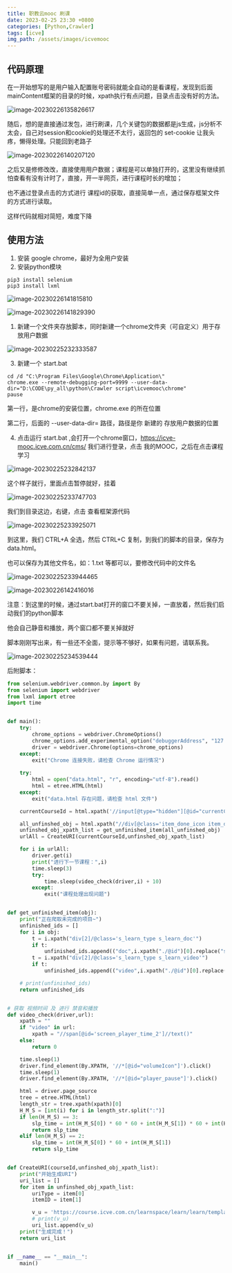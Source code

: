 ```yaml
---
title: 职教云mooc 刷课
date: 2023-02-25 23:30 +0800
categories: [Python,Crawler]
tags: [icve]
img_path: /assets/images/icvemooc
---
```




## 代码原理

在一开始想写的是用户输入配置账号密码就能全自动的是看课程，发现到后面mainContent框架的目录的时候，xpath执行有点问题，目录点击没有好的方法。

![image-20230226135826617](image-20230226135826617.png)

随后，想的是直接通过发包，进行刷课，几个关键包的数据都是js生成，js分析不太会，自己对session和cookie的处理还不太行，返回包的 set-cookie 让我头疼，懒得处理。只能回到老路子

![image-20230226140207120](image-20230226140207120.png)

之后又是修修改改，直接使用用户数据；课程是可以单独打开的，这里没有继续抓怕查看有没有计时了，直接，开一半网页，进行课程时长的增加；

也不通过登录点击的方式进行 课程id的获取，直接简单一点，通过保存框架文件的方式进行读取。

这样代码就相对简短，难度下降





## 使用方法

1. 安装 google chrome，最好为全用户安装
2. 安装python模块

```
pip3 install selenium
pip3 install lxml
```

![image-20230226141815810](image-20230226141815810.png)

![image-20230226141829390](image-20230226141829390.png)

1. 新建一个文件夹存放脚本，同时新建一个chrome文件夹（可自定义）用于存放用户数据

![image-20230225232333587](image-20230225232333587.png)

3. 新建一个 start.bat 

```
cd /d "C:\Program Files\Google\Chrome\Application\"
chrome.exe --remote-debugging-port=9999 --user-data-dir="D:\CODE\py_all\python\Crawler script\icvemooc\chrome"
pause
```

第一行，是chrome的安装位置，chrome.exe 的所在位置

第二行，后面的 --user-data-dir= 路径，路径是你 新建的 存放用户数据的位置

4. 点击运行 start.bat ,会打开一个chrome窗口，https://icve-mooc.icve.com.cn/cms/ 我们进行登录，点击 我的MOOC，之后在点击课程学习

![image-20230225232842137](image-20230225232842137.png)

这个样子就行，里面点击暂停就好，挂着

![image-20230225233747703](image-20230225233747703.png)

我们到目录这边，右键，点击 查看框架源代码

![image-20230225233925071](image-20230225233925071.png)

到这里，我们 CTRL+A 全选，然后 CTRL+C 复制，到我们的脚本的目录，保存为 data.html。

也可以保存为其他文件名，如：1.txt 等都可以，要修改代码中的文件名

![image-20230225233944465](image-20230225233944465.png)

![image-20230226142416016](image-20230226142416016.png)

注意：到这里的时候，通过start.bat打开的窗口不要关掉，一直放着，然后我们启动我们的python脚本

他会自己静音和播放，两个窗口都不要关掉就好

脚本刚刚写出来，有一些还不全面，提示等不够好，如果有问题，请联系我。

![image-20230225234539444](image-20230225234539444.png)



后附脚本：

```python
from selenium.webdriver.common.by import By
from selenium import webdriver
from lxml import etree
import time


def main():
    try:
        chrome_options = webdriver.ChromeOptions()
        chrome_options.add_experimental_option("debuggerAddress", "127.0.0.1:9999")
        driver = webdriver.Chrome(options=chrome_options)
    except:
        exit("Chrome 连接失败，请检查 Chrome 运行情况")
    
    try:
        html = open("data.html", "r", encoding="utf-8").read()
        html = etree.HTML(html)
    except:
        exit("data.html 存在问题，请检查 html 文件")

    currentCourseId = html.xpath('//input[@type="hidden"][@id="currentCourseId"]/@value')[0]

    all_unfinshed_obj = html.xpath("//div[@class='item_done_icon item_done_pos']/..")
    unfinshed_obj_xpath_list = get_unfinished_item(all_unfinshed_obj)
    urlAll = CreateURI(currentCourseId,unfinshed_obj_xpath_list)

    for i in urlAll:
        driver.get(i)
        print("进行下一节课程：",i)
        time.sleep(3)
        try:
            time.sleep(video_check(driver,i) + 10)
        except:
            exit("课程处理出现问题")


def get_unfinished_item(obj):
    print("正在爬取未完成的项目~")
    unfinished_ids = []
    for i in obj:
        t = i.xpath("div[2]/@class='s_learn_type s_learn_doc'")
        if t:
            unfinished_ids.append(("doc",i.xpath("./@id")[0].replace("s_point_", "")))
        t = i.xpath("div[2]/@class='s_learn_type s_learn_video'")
        if t:
            unfinished_ids.append(("video",i.xpath("./@id")[0].replace("s_point_", "")))

    # print(unfinished_ids)
    return unfinished_ids


# 获取 视频时间 及 进行 禁音和播放
def video_check(driver,url):
    xpath = ""
    if "video" in url:
        xpath = "//span[@id='screen_player_time_2']//text()"
    else:
        return 0

    time.sleep(1)
    driver.find_element(By.XPATH, '//*[@id="volumeIcon"]').click()
    time.sleep(1)
    driver.find_element(By.XPATH, '//*[@id="player_pause"]').click()

    html = driver.page_source
    tree = etree.HTML(html)
    length_str = tree.xpath(xpath)[0]
    H_M_S = [int(i) for i in length_str.split(":")]
    if len(H_M_S) == 3:
        slp_time = int(H_M_S[0]) * 60 * 60 + int(H_M_S[1]) * 60 + int(H_M_S[2])
        return slp_time
    elif len(H_M_S) == 2:
        slp_time = int(H_M_S[0]) * 60 + int(H_M_S[1])
        return slp_time


def CreateURI(courseId,unfinshed_obj_xpath_list):
    print("开始生成URI")
    uri_list = []
    for item in unfinshed_obj_xpath_list:
        uriType = item[0]
        itemID = item[1]

        v_u = 'https://course.icve.com.cn/learnspace/learn/learn/templateeight/content_%s.action?params.courseId=%s&params.itemId=%s&params.templateStyleType=0&_t=%s'%(uriType,courseId,itemID,str(round(time.time() * 1000)))
        # print(v_u)
        uri_list.append(v_u)
    print("生成完成！")
    return uri_list


if __name__ == "__main__":
    main()
```

